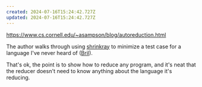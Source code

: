 ```yaml
---
created: 2024-07-16T15:24:42.727Z
updated: 2024-07-16T15:24:42.727Z
---
```

https://www.cs.cornell.edu/~asampson/blog/autoreduction.html

The author walks through using [shrinkray](https://github.com/DRMacIver/shrinkray) to minimize a test case for a language I've never heard of ([Bril](https://capra.cs.cornell.edu/bril/)).

That's ok, the point is to show how to reduce any program, and it's neat that the reducer doesn't need to know anything about the language it's reducing.